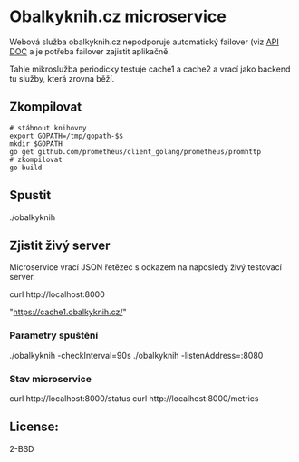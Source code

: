 # Obalkyknih.cz microservice


Webová služba obalkyknih.cz nepodporuje automatický failover (viz [API DOC][obalky] a je potřeba failover zajistit aplikačně.

Tahle mikroslužba periodicky testuje cache1 a cache2 a vrací jako
backend tu služby, která zrovna běží.

## Zkompilovat

    # stáhnout knihovny
    export GOPATH=/tmp/gopath-$$
    mkdir $GOPATH
    go get github.com/prometheus/client_golang/prometheus/promhttp
    # zkompilovat
    go build

## Spustit

   ./obalkyknih 

## Zjistit  živý server

Microservice vrací JSON řetězec s odkazem na naposledy živý testovací server.

   curl http://localhost:8000

   "https://cache1.obalkyknih.cz/"


### Parametry spuštění

   ./obalkyknih -checkInterval=90s
   ./obalkyknih -listenAddress=:8080

### Stav microservice

   curl http://localhost:8000/status
   curl http://localhost:8000/metrics

## License:

2-BSD

[obalky]: https://www.obalkyknih.cz/doc/Dokumentace_API_OKCZ_3.3.pdf
